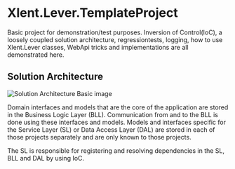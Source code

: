 # Xlent.Lever.TemplateProject
Basic project for demonstration/test purposes.
Inversion of Control(IoC), a loosely coupled solution architecture, regressiontests, logging, how to use Xlent.Lever classes, WebApi tricks and implementations are all demonstrated here. 

## Solution Architecture
![Solution Architecture Basic image](https://raw.githubusercontent.com/xlent-fulcrum/Xlent.Lever.TemplateProject/master/SolutionArchitectureBasic.png?raw=true "Solution Architecture Basic")

Domain interfaces and models that are the core of the application are stored in the Business Logic Layer (BLL). Communication from and to the BLL is done using these interfaces and models. Models and interfaces specific for the Service Layer (SL) or Data Access Layer (DAL) are stored in each of those projects separately and are only known to those projects.

The SL is responsible for registering and resolving dependencies in the SL, BLL and DAL by using IoC.
